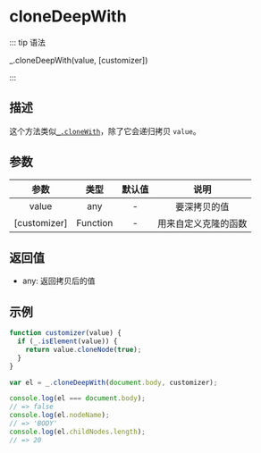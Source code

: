 # cloneDeepWith

::: tip 语法

_.cloneDeepWith(value, [customizer])

:::

## 描述

这个方法类似[`_.cloneWith`](/Lang/cloneWith)，除了它会递归拷贝 `value`。

## 参数

|     参数     |   类型   | 默认值 |         说明         |
| :----------: | :------: | :----: | :------------------: |
|    value     |   any    |   -    |     要深拷贝的值     |
| [customizer] | Function |   -    | 用来自定义克隆的函数 |

## 返回值

+ any: 返回拷贝后的值

## 示例

```js
function customizer(value) {
  if (_.isElement(value)) {
    return value.cloneNode(true);
  }
}

var el = _.cloneDeepWith(document.body, customizer);

console.log(el === document.body);
// => false
console.log(el.nodeName);
// => 'BODY'
console.log(el.childNodes.length);
// => 20
```
